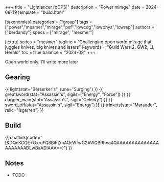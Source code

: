+++
title = "Lightlancer [pDPS]"
description = "Power mirage"
date = 2024-08-19
template = "build.html"

[taxonomies]
categories = ["group"]
tags = ["power","mesmer","mirage","pof","lowcog","lowphys","lowrep"]
authors = ["berdandy"]
specs = ["mirage", "mesmer"]

[extra]
series = "mesmer"
tagline = "Challenging open world mirage that juggles knives, big knives and lasers"
keywords = "Guild Wars 2, GW2, LI, Herald"
toc = true
balance = "2024-08"
+++

Open world only. I'll write more later

## Gearing

{{ light(stat="Berserker's", rune="Surging") }}
{{ greatsword(stat="Assassin's", sigils=["Energy", "Force"]) }}
{{ dagger_main(stat="Assassin's", sigil="Celerity") }}
{{ sword_off(stat="Assassin's", sigil="Energy") }}
{{ trinkets(stat="Marauder", relic="Isgarren") }}

## Build

{{ chatlink(code="[&DQcKGQE+OxruFQ8BihZmAQcWfwG2AWQBRheaAQAAAAAAAAAAAAAAAAAAAAADLwBaADIAAA==]") }}

## Notes

- TODO
